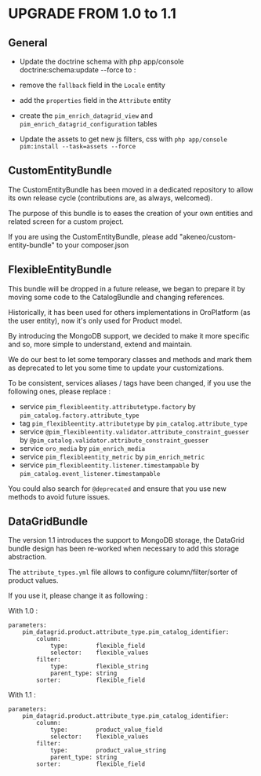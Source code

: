 UPGRADE FROM 1.0 to 1.1
=======================

General
-------

- Update the doctrine schema with php app/console doctrine:schema:update --force to :
 - remove the `fallback` field in the `Locale` entity
 - add the `properties` field in the `Attribute` entity
 - create the `pim_enrich_datagrid_view` and `pim_enrich_datagrid_configuration` tables

- Update the assets to get new js filters, css with `php app/console pim:install --task=assets --force`

CustomEntityBundle
------------------

The CustomEntityBundle has been moved in a dedicated repository to allow its own release cycle (contributions are, as always, welcomed).

The purpose of this bundle is to eases the creation of your own entities and related screen for a custom project.

If you are using the CustomEntityBundle, please add "akeneo/custom-entity-bundle" to your composer.json

FlexibleEntityBundle
--------------------

This bundle will be dropped in a future release, we began to prepare it by moving some code to the CatalogBundle and changing references.

Historically, it has been used for others implementations in OroPlatform (as the user entity), now it's only used for Product model.

By introducing the MongoDB support, we decided to make it more specific and so, more simple to understand, extend and maintain.

We do our best to let some temporary classes and methods and mark them as deprecated to let you some time to update your customizations.

To be consistent, services aliases / tags have been changed, if you use the following ones, please replace :
 - service `pim_flexibleentity.attributetype.factory` by `pim_catalog.factory.attribute_type`
 - tag `pim_flexibleentity.attributetype` by `pim_catalog.attribute_type`
 - service `@pim_flexibleentity.validator.attribute_constraint_guesser` by `@pim_catalog.validator.attribute_constraint_guesser`
 - service `oro_media` by `pim_enrich_media`
 - service `pim_flexibleentity_metric` by `pim_enrich_metric`
 - service `pim_flexibleentity.listener.timestampable` by `pim_catalog.event_listener.timestampable`

You could also search for `@deprecated` and ensure that you use new methods to avoid future issues.

DataGridBundle
--------------

The version 1.1 introduces the support to MongoDB storage, the DataGrid bundle design has been re-worked when necessary to add this storage abstraction.

The `attribute_types.yml` file allows to configure column/filter/sorter of product values.

If you use it, please change it as following :

With 1.0 :
```
parameters:
    pim_datagrid.product.attribute_type.pim_catalog_identifier:
        column:
            type:        flexible_field
            selector:    flexible_values
        filter:
            type:        flexible_string
            parent_type: string
        sorter:          flexible_field
```

With 1.1 :
```
parameters:
    pim_datagrid.product.attribute_type.pim_catalog_identifier:
        column:
            type:        product_value_field
            selector:    flexible_values
        filter:
            type:        product_value_string
            parent_type: string
        sorter:          flexible_field
```

